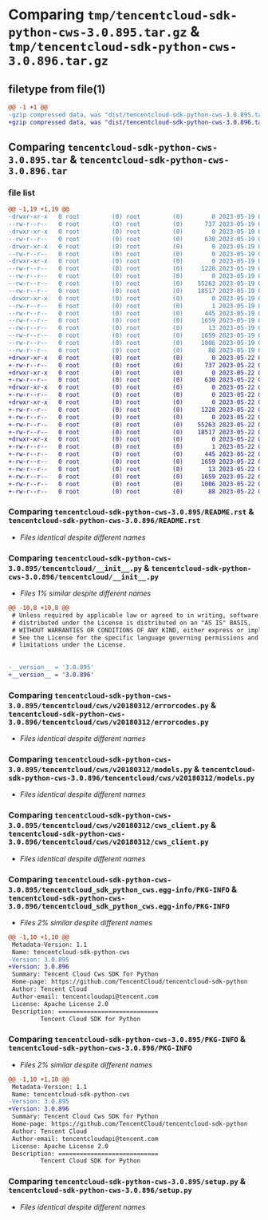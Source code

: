 # Comparing `tmp/tencentcloud-sdk-python-cws-3.0.895.tar.gz` & `tmp/tencentcloud-sdk-python-cws-3.0.896.tar.gz`

## filetype from file(1)

```diff
@@ -1 +1 @@
-gzip compressed data, was "dist/tencentcloud-sdk-python-cws-3.0.895.tar", last modified: Fri May 19 02:48:11 2023, max compression
+gzip compressed data, was "dist/tencentcloud-sdk-python-cws-3.0.896.tar", last modified: Mon May 22 00:20:19 2023, max compression
```

## Comparing `tencentcloud-sdk-python-cws-3.0.895.tar` & `tencentcloud-sdk-python-cws-3.0.896.tar`

### file list

```diff
@@ -1,19 +1,19 @@
-drwxr-xr-x   0 root         (0) root         (0)        0 2023-05-19 02:48:11.000000 tencentcloud-sdk-python-cws-3.0.895/
--rw-r--r--   0 root         (0) root         (0)      737 2023-05-19 02:48:11.000000 tencentcloud-sdk-python-cws-3.0.895/README.rst
-drwxr-xr-x   0 root         (0) root         (0)        0 2023-05-19 02:48:11.000000 tencentcloud-sdk-python-cws-3.0.895/tencentcloud/
--rw-r--r--   0 root         (0) root         (0)      630 2023-05-19 02:48:11.000000 tencentcloud-sdk-python-cws-3.0.895/tencentcloud/__init__.py
-drwxr-xr-x   0 root         (0) root         (0)        0 2023-05-19 02:48:11.000000 tencentcloud-sdk-python-cws-3.0.895/tencentcloud/cws/
--rw-r--r--   0 root         (0) root         (0)        0 2023-05-19 02:48:11.000000 tencentcloud-sdk-python-cws-3.0.895/tencentcloud/cws/__init__.py
-drwxr-xr-x   0 root         (0) root         (0)        0 2023-05-19 02:48:11.000000 tencentcloud-sdk-python-cws-3.0.895/tencentcloud/cws/v20180312/
--rw-r--r--   0 root         (0) root         (0)     1228 2023-05-19 02:48:11.000000 tencentcloud-sdk-python-cws-3.0.895/tencentcloud/cws/v20180312/errorcodes.py
--rw-r--r--   0 root         (0) root         (0)        0 2023-05-19 02:48:11.000000 tencentcloud-sdk-python-cws-3.0.895/tencentcloud/cws/v20180312/__init__.py
--rw-r--r--   0 root         (0) root         (0)    55263 2023-05-19 02:48:11.000000 tencentcloud-sdk-python-cws-3.0.895/tencentcloud/cws/v20180312/models.py
--rw-r--r--   0 root         (0) root         (0)    18517 2023-05-19 02:48:11.000000 tencentcloud-sdk-python-cws-3.0.895/tencentcloud/cws/v20180312/cws_client.py
-drwxr-xr-x   0 root         (0) root         (0)        0 2023-05-19 02:48:11.000000 tencentcloud-sdk-python-cws-3.0.895/tencentcloud_sdk_python_cws.egg-info/
--rw-r--r--   0 root         (0) root         (0)        1 2023-05-19 02:48:11.000000 tencentcloud-sdk-python-cws-3.0.895/tencentcloud_sdk_python_cws.egg-info/dependency_links.txt
--rw-r--r--   0 root         (0) root         (0)      445 2023-05-19 02:48:11.000000 tencentcloud-sdk-python-cws-3.0.895/tencentcloud_sdk_python_cws.egg-info/SOURCES.txt
--rw-r--r--   0 root         (0) root         (0)     1659 2023-05-19 02:48:11.000000 tencentcloud-sdk-python-cws-3.0.895/tencentcloud_sdk_python_cws.egg-info/PKG-INFO
--rw-r--r--   0 root         (0) root         (0)       13 2023-05-19 02:48:11.000000 tencentcloud-sdk-python-cws-3.0.895/tencentcloud_sdk_python_cws.egg-info/top_level.txt
--rw-r--r--   0 root         (0) root         (0)     1659 2023-05-19 02:48:11.000000 tencentcloud-sdk-python-cws-3.0.895/PKG-INFO
--rw-r--r--   0 root         (0) root         (0)     1006 2023-05-19 02:48:11.000000 tencentcloud-sdk-python-cws-3.0.895/setup.py
--rw-r--r--   0 root         (0) root         (0)       88 2023-05-19 02:48:11.000000 tencentcloud-sdk-python-cws-3.0.895/setup.cfg
+drwxr-xr-x   0 root         (0) root         (0)        0 2023-05-22 00:20:19.000000 tencentcloud-sdk-python-cws-3.0.896/
+-rw-r--r--   0 root         (0) root         (0)      737 2023-05-22 00:20:19.000000 tencentcloud-sdk-python-cws-3.0.896/README.rst
+drwxr-xr-x   0 root         (0) root         (0)        0 2023-05-22 00:20:19.000000 tencentcloud-sdk-python-cws-3.0.896/tencentcloud/
+-rw-r--r--   0 root         (0) root         (0)      630 2023-05-22 00:20:19.000000 tencentcloud-sdk-python-cws-3.0.896/tencentcloud/__init__.py
+drwxr-xr-x   0 root         (0) root         (0)        0 2023-05-22 00:20:19.000000 tencentcloud-sdk-python-cws-3.0.896/tencentcloud/cws/
+-rw-r--r--   0 root         (0) root         (0)        0 2023-05-22 00:20:19.000000 tencentcloud-sdk-python-cws-3.0.896/tencentcloud/cws/__init__.py
+drwxr-xr-x   0 root         (0) root         (0)        0 2023-05-22 00:20:19.000000 tencentcloud-sdk-python-cws-3.0.896/tencentcloud/cws/v20180312/
+-rw-r--r--   0 root         (0) root         (0)     1228 2023-05-22 00:20:19.000000 tencentcloud-sdk-python-cws-3.0.896/tencentcloud/cws/v20180312/errorcodes.py
+-rw-r--r--   0 root         (0) root         (0)        0 2023-05-22 00:20:19.000000 tencentcloud-sdk-python-cws-3.0.896/tencentcloud/cws/v20180312/__init__.py
+-rw-r--r--   0 root         (0) root         (0)    55263 2023-05-22 00:20:19.000000 tencentcloud-sdk-python-cws-3.0.896/tencentcloud/cws/v20180312/models.py
+-rw-r--r--   0 root         (0) root         (0)    18517 2023-05-22 00:20:19.000000 tencentcloud-sdk-python-cws-3.0.896/tencentcloud/cws/v20180312/cws_client.py
+drwxr-xr-x   0 root         (0) root         (0)        0 2023-05-22 00:20:19.000000 tencentcloud-sdk-python-cws-3.0.896/tencentcloud_sdk_python_cws.egg-info/
+-rw-r--r--   0 root         (0) root         (0)        1 2023-05-22 00:20:19.000000 tencentcloud-sdk-python-cws-3.0.896/tencentcloud_sdk_python_cws.egg-info/dependency_links.txt
+-rw-r--r--   0 root         (0) root         (0)      445 2023-05-22 00:20:19.000000 tencentcloud-sdk-python-cws-3.0.896/tencentcloud_sdk_python_cws.egg-info/SOURCES.txt
+-rw-r--r--   0 root         (0) root         (0)     1659 2023-05-22 00:20:19.000000 tencentcloud-sdk-python-cws-3.0.896/tencentcloud_sdk_python_cws.egg-info/PKG-INFO
+-rw-r--r--   0 root         (0) root         (0)       13 2023-05-22 00:20:19.000000 tencentcloud-sdk-python-cws-3.0.896/tencentcloud_sdk_python_cws.egg-info/top_level.txt
+-rw-r--r--   0 root         (0) root         (0)     1659 2023-05-22 00:20:19.000000 tencentcloud-sdk-python-cws-3.0.896/PKG-INFO
+-rw-r--r--   0 root         (0) root         (0)     1006 2023-05-22 00:20:19.000000 tencentcloud-sdk-python-cws-3.0.896/setup.py
+-rw-r--r--   0 root         (0) root         (0)       88 2023-05-22 00:20:19.000000 tencentcloud-sdk-python-cws-3.0.896/setup.cfg
```

### Comparing `tencentcloud-sdk-python-cws-3.0.895/README.rst` & `tencentcloud-sdk-python-cws-3.0.896/README.rst`

 * *Files identical despite different names*

### Comparing `tencentcloud-sdk-python-cws-3.0.895/tencentcloud/__init__.py` & `tencentcloud-sdk-python-cws-3.0.896/tencentcloud/__init__.py`

 * *Files 1% similar despite different names*

```diff
@@ -10,8 +10,8 @@
 # Unless required by applicable law or agreed to in writing, software
 # distributed under the License is distributed on an "AS IS" BASIS,
 # WITHOUT WARRANTIES OR CONDITIONS OF ANY KIND, either express or implied.
 # See the License for the specific language governing permissions and
 # limitations under the License.
 
 
-__version__ = '3.0.895'
+__version__ = '3.0.896'
```

### Comparing `tencentcloud-sdk-python-cws-3.0.895/tencentcloud/cws/v20180312/errorcodes.py` & `tencentcloud-sdk-python-cws-3.0.896/tencentcloud/cws/v20180312/errorcodes.py`

 * *Files identical despite different names*

### Comparing `tencentcloud-sdk-python-cws-3.0.895/tencentcloud/cws/v20180312/models.py` & `tencentcloud-sdk-python-cws-3.0.896/tencentcloud/cws/v20180312/models.py`

 * *Files identical despite different names*

### Comparing `tencentcloud-sdk-python-cws-3.0.895/tencentcloud/cws/v20180312/cws_client.py` & `tencentcloud-sdk-python-cws-3.0.896/tencentcloud/cws/v20180312/cws_client.py`

 * *Files identical despite different names*

### Comparing `tencentcloud-sdk-python-cws-3.0.895/tencentcloud_sdk_python_cws.egg-info/PKG-INFO` & `tencentcloud-sdk-python-cws-3.0.896/tencentcloud_sdk_python_cws.egg-info/PKG-INFO`

 * *Files 2% similar despite different names*

```diff
@@ -1,10 +1,10 @@
 Metadata-Version: 1.1
 Name: tencentcloud-sdk-python-cws
-Version: 3.0.895
+Version: 3.0.896
 Summary: Tencent Cloud Cws SDK for Python
 Home-page: https://github.com/TencentCloud/tencentcloud-sdk-python
 Author: Tencent Cloud
 Author-email: tencentcloudapi@tencent.com
 License: Apache License 2.0
 Description: ============================
         Tencent Cloud SDK for Python
```

### Comparing `tencentcloud-sdk-python-cws-3.0.895/PKG-INFO` & `tencentcloud-sdk-python-cws-3.0.896/PKG-INFO`

 * *Files 2% similar despite different names*

```diff
@@ -1,10 +1,10 @@
 Metadata-Version: 1.1
 Name: tencentcloud-sdk-python-cws
-Version: 3.0.895
+Version: 3.0.896
 Summary: Tencent Cloud Cws SDK for Python
 Home-page: https://github.com/TencentCloud/tencentcloud-sdk-python
 Author: Tencent Cloud
 Author-email: tencentcloudapi@tencent.com
 License: Apache License 2.0
 Description: ============================
         Tencent Cloud SDK for Python
```

### Comparing `tencentcloud-sdk-python-cws-3.0.895/setup.py` & `tencentcloud-sdk-python-cws-3.0.896/setup.py`

 * *Files identical despite different names*

